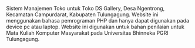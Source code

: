 Sistem Manajemen Toko untuk Toko DS Gallery, Desa Ngentrong, Kecamatan Campurdarat, Kabupaten Tulungagung. Website ini menggunakan bahasa pemrograman PHP dan hanya dapat digunakan pada device pc atau laptop. Website ini digunakan untuk bahan penilaian untuk Mata Kuliah Komputer Masyarakat pada Universitas Bhinneka PGRI Tulungagung.